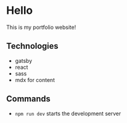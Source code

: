 # Hello

This is my portfolio website!

## Technologies

- gatsby
- react
- sass
- mdx for content

## Commands

- `npm run dev` starts the development server
